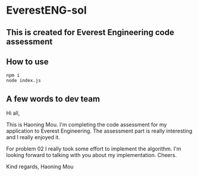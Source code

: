 # EverestENG-sol

## This is created for Everest Engineering code assessment 

## How to use
```
npm i
node index.js
```

## A few words to dev team

Hi all,

This is Haoning Mou. I'm completing the code assessment for my application to Everest Engineering. The assessment part is really interesting and I really enjoyed it. 

For problem 02 I really took some effort to implement the algorithm. I'm looking forward to talking with you about my implementation. Cheers.

Kind regards,
Haoning Mou
 
